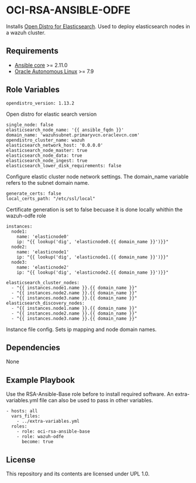 OCI-RSA-ANSIBLE-ODFE
=========

Installs [Open Distro for Elasticsearch](https://opendistro.github.io/for-elasticsearch/). 
Used to deploy elasticsearch nodes in a wazuh cluster.

Requirements
------------
- [Ansible core](https://docs.ansible.com/ansible-core/devel/index.html) >= 2.11.0
- [Oracle Autonomous Linux](https://www.oracle.com/linux/autonomous-linux/) >= 7.9

Role Variables
--------------

    opendistro_version: 1.13.2

Open distro for elastic search version

    single_node: false
    elasticsearch_node_name: '{{ ansible_fqdn }}'
    domain_name: 'wazuhsubnet.primaryvcn.oraclevcn.com'
    opendistro_cluster_name: wazuh
    elasticsearch_network_host: '0.0.0.0'
    elasticsearch_node_master: true
    elasticsearch_node_data: true
    elasticsearch_node_ingest: true
    elasticsearch_lower_disk_requirements: false

Configure elastic cluster node network settings. The domain_name variable refers to the subnet domain name.

    generate_certs: false
    local_certs_path: "/etc/ssl/local"

Certificate generation is set to false becuase it is done locally whithin the wazuh-odfe role
    
    instances:
      node1:
        name: 'elasticnode0'
        ip: "{{ lookup('dig', 'elasticnode0.{{ domain_name }}')}}"
      node2:
        name: 'elasticnode1'
        ip: "{{ lookup('dig', 'elasticnode1.{{ domain_name }}')}}"
      node3:
        name: 'elasticnode2'
        ip: "{{ lookup('dig', 'elasticnode2.{{ domain_name }}')}}"
    
    elasticsearch_cluster_nodes:
      - "{{ instances.node1.name }}.{{ domain_name }}"
      - "{{ instances.node2.name }}.{{ domain_name }}"
      - "{{ instances.node3.name }}.{{ domain_name }}"
    elasticsearch_discovery_nodes:
      - "{{ instances.node1.name }}.{{ domain_name }}"
      - "{{ instances.node2.name }}.{{ domain_name }}"
      - "{{ instances.node3.name }}.{{ domain_name }}"
Instance file config. Sets ip mapping and node domain names.

Dependencies
---------------

None

Example Playbook
----------------
Use the RSA-Ansible-Base role before to install required software. An extra-variables.yml file can also be used to pass in other variables.

```
- hosts: all
  vars_files:
    - ../extra-variables.yml
  roles: 
    - role: oci-rsa-ansible-base
    - role: wazuh-odfe
      become: true
```

License
-------

This repository and its contents are licensed under UPL 1.0.